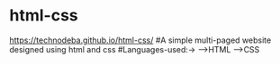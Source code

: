 # html-css
https://technodeba.github.io/html-css/
#A simple multi-paged website designed using html and css
#Languages-used:->
-->HTML
-->CSS
